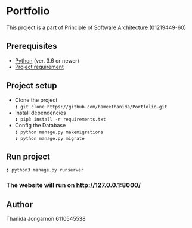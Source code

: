 # Portfolio
This project is a part of Principle of Software Architecture (01219449-60) 


Prerequisites
---
- [Python](https://www.python.org/downloads/)  (ver. 3.6 or newer) 
- [Project requirement](https://github.com/bameethanida/Portfolio/blob/main/requirements.txt)

Project setup   
---
* Clone the project    
`❯ git clone https://github.com/bameethanida/Portfolio.git`  
* Install dependencies    
`❯ pip3 install -r requirements.txt`  
* Config the Database   
`❯ python manage.py makemigrations`    
`❯ python manage.py migrate` 

Run project
---
`❯ python3 manage.py runserver`

 ### The website will run on http://127.0.0.1:8000/
 
 Author
 ---
 Thanida Jongarnon 6110545538
